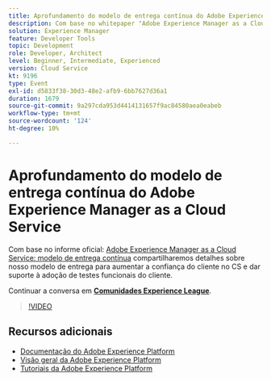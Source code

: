 ```yaml
---
title: Aprofundamento do modelo de entrega contínua do Adobe Experience Manager as a Cloud Service
description: Com base no whitepaper "Adobe Experience Manager as a Cloud Service - Modelo de entrega contínua", compartilharemos detalhes sobre nosso modelo de entrega para aumentar a confiança do cliente no CS e dar suporte à adoção de testes funcionais do cliente.
solution: Experience Manager
feature: Developer Tools
topic: Development
role: Developer, Architect
level: Beginner, Intermediate, Experienced
version: Cloud Service
kt: 9196
type: Event
exl-id: d5833f38-30d3-48e2-afb9-6bb7627d36a1
duration: 1679
source-git-commit: 9a297cda953d4414131657f9ac84580aea0eabeb
workflow-type: tm+mt
source-wordcount: '124'
ht-degree: 10%

---
```


# Aprofundamento do modelo de entrega contínua do Adobe Experience Manager as a Cloud Service

Com base no informe oficial: [Adobe Experience Manager as a Cloud Service: modelo de entrega contínua](https://fieldreadiness-adobe.highspot.com/items/5ea322e1c714336c23b32599?mkt_tok=eyJpIjoiWlRRNE1qQXlObVV3T0dFNCIsInQiOiJTckVtS1RtWjNCcExxQ3JPYWQ4bENhXC9DNVNRZ0tnNU83MVkraCtaN1NWbUlWU1wvWmJMejY2XC9FYkhBS1gwdjJleHpSY3ZoREJmXC9oanJRTFkzeEplXC9xK1o0TTBvd096b1wvT3BidEMwUGlYMDQxXC91WUk5K2l1ZE83MHV5amhlSkwifQ%3D%3D#1)  compartilharemos detalhes sobre nosso modelo de entrega para aumentar a confiança do cliente no CS e dar suporte à adoção de testes funcionais do cliente.

Continuar a conversa em **[Comunidades Experience League](https://adobe.ly/3i9XWo8)**.

>[!VIDEO](https://video.tv.adobe.com/v/337720/?quality=12&learn=on&hidetitle=true)

## Recursos adicionais

- [Documentação do Adobe Experience Platform](https://experienceleague.adobe.com/docs/experience-platform.html?lang=pt-BR)
- [Visão geral da Adobe Experience Platform](https://experienceleague.adobe.com/docs/experience-platform/landing/home.html?lang=pt-BR)
- [Tutoriais da Adobe Experience Platform](https://experienceleague.adobe.com/docs/platform-learn/tutorials/overview.html?lang=pt-BR)
